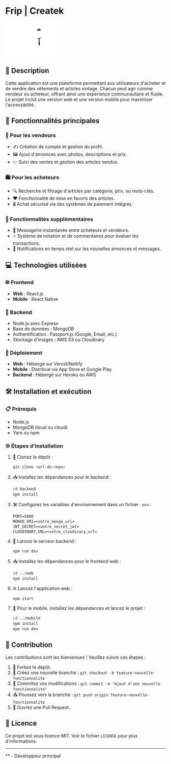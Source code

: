 # Frip | Createk

![Logo](Frip.png)

## 📖 Description
Cette application est une plateforme permettant aux utilisateurs d'acheter et de vendre des vêtements et articles vintage. Chacun peut agir comme vendeur ou acheteur, offrant ainsi une expérience communautaire et fluide. Le projet inclut une version web et une version mobile pour maximiser l'accessibilité.

## 🚀 Fonctionnalités principales

### 👗 Pour les vendeurs
- ✍️ Création de compte et gestion du profil.
- 🖼️ Ajout d'annonces avec photos, descriptions et prix.
- 📈 Suivi des ventes et gestion des articles vendus.

### 🛍️ Pour les acheteurs
- 🔍 Recherche et filtrage d'articles par catégorie, prix, ou mots-clés.
- ❤️ Fonctionnalité de mise en favoris des articles.
- 🔒 Achat sécurisé via des systèmes de paiement intégrés.

### 🎁 Fonctionnalités supplémentaires
- 💬 Messagerie instantanée entre acheteurs et vendeurs.
- ⭐ Système de notation et de commentaires pour évaluer les transactions.
- 📲 Notifications en temps réel sur les nouvelles annonces et messages.

## 💻 Technologies utilisées

### 🌐 Frontend
- **Web** : React.js
- **Mobile** : React Native

### 🔧 Backend
- Node.js avec Express
- Base de données : MongoDB
- Authentification : Passport.js (Google, Email, etc.)
- Stockage d'images : AWS S3 ou Cloudinary

### 🚢 Déploiement
- **Web** : Hébergé sur Vercel/Netlify
- **Mobile** : Distribué via App Store et Google Play
- **Backend** : Hébergé sur Heroku ou AWS

## 🛠️ Installation et exécution

### 📋 Prérequis
- Node.js
- MongoDB (local ou cloud)
- Yarn ou npm

### ⚙️ Étapes d'installation

1. 📂 Clonez le dépôt :
   ```bash
   git clone <url-du-repo>
   ```

2. 📥 Installez les dépendances pour le backend :
   ```bash
   cd backend
   npm install
   ```

3. 🛠️ Configurez les variables d'environnement dans un fichier `.env` :
   ```env
   PORT=5000
   MONGO_URI=<votre_mongo_uri>
   JWT_SECRET=<votre_secret_jwt>
   CLOUDINARY_URL=<votre_cloudinary_url>
   ```

4. 🚀 Lancez le serveur backend :
   ```bash
   npm run dev
   ```

5. 📥 Installez les dépendances pour le frontend web :
   ```bash
   cd ../web
   npm install
   ```

6. 🌐 Lancez l'application web :
   ```bash
   npm start
   ```

7. 📱 Pour le mobile, installez les dépendances et lancez le projet :
   ```bash
   cd ../mobile
   npm install
   npm run dev
   ```

## 🤝 Contribution
Les contributions sont les bienvenues ! Veuillez suivre ces étapes :

1. 🍴 Forkez le dépôt.
2. 🌿 Créez une nouvelle branche : `git checkout -b feature-nouvelle-fonctionnalite`
3. 💾 Commitez vos modifications : `git commit -m "Ajout d'une nouvelle fonctionnalité"`
4. 📤 Poussez vers la branche : `git push origin feature-nouvelle-fonctionnalite`
5. 🔁 Ouvrez une Pull Request.

## 📜 Licence
Ce projet est sous licence MIT. Voir le fichier `LICENSE` pour plus d'informations.

---
** - Développeur principal
